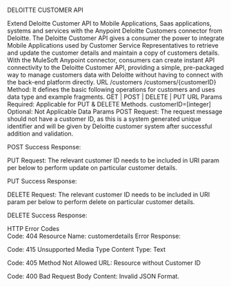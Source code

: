 DELOITTE CUSTOMER API

Extend Deloitte Customer API to Mobile Applications, Saas applications, systems and services with the Anypoint Deloitte Customers connector from Deloitte. 
The Deloitte Customer API gives a consumer the power to integrate Mobile Applications used by Customer Service Representatives to retrieve and update the customer details and maintain a copy of customers details.
With the MuleSoft Anypoint connector, consumers can create instant API connectivity to the Deloitte Customer API, providing a simple, pre-packaged way to manage customers data with Deloitte without having to connect with the back-end platform directly. 
URL
/customers
/customers/{customerID}
Method:
It defines the basic following operations for customers and uses data type and example fragments.
GET | POST | DELETE | PUT
URL Params
Required: Applicable for PUT & DELETE Methods.
customerID=[integer]
Optional: Not Applicable
Data Params
POST Request: 
The request message should not have a customer ID, as this is a system generated unique identifier and will be given by Deloitte customer system after successful addition and validation.
 

POST Success Response:
 

PUT Request: 
The relevant customer ID needs to be included in URI param per below  to perform update on particular customer details.

 
PUT Success Response:
 

DELETE Request:
The relevant customer ID needs to be included in URI param per below to perform delete on particular customer details.
 

DELETE Success Response:
 
HTTP Error Codes	
Code: 404 
Resource Name: customerdetails
Error Response:

 
Code: 415 Unsupported Media Type
Content Type: Text
 
 
Code: 405 Method Not Allowed
URL: Resource without Customer ID
 

Code: 400 Bad Request 
Body Content: Invalid JSON Format.
 
 


